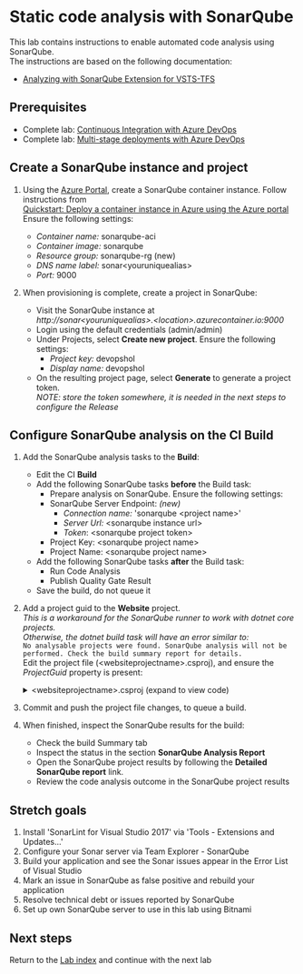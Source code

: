 # Static code analysis with SonarQube

This lab contains instructions to enable automated code analysis using SonarQube.\
The instructions are based on the following documentation:

- [Analyzing with SonarQube Extension for VSTS-TFS](https://docs.sonarqube.org/display/SCAN/Analyzing+with+SonarQube+Extension+for+VSTS-TFS)

## Prerequisites

- Complete lab: [Continuous Integration with Azure DevOps](../azure-devops-project/README.md)
- Complete lab: [Multi-stage deployments with Azure DevOps](../multi-stage-deployments/README.md)

## Create a SonarQube instance and project

1. Using the [Azure Portal](https://portal.azure.com), create a SonarQube container instance. Follow instructions from\
[Quickstart: Deploy a container instance in Azure using the Azure portal](https://docs.microsoft.com/azure/container-instances/container-instances-quickstart-portal)\
Ensure the following settings:
   - *Container name:* sonarqube-aci
   - *Container image:* sonarqube
   - *Resource group:* sonarqube-rg (new)
   - *DNS name label:* sonar\<youruniquealias>
   - *Port:* 9000

1. When provisioning is complete, create a project in SonarQube:
   - Visit the SonarQube instance at\
*http:\//sonar\<youruniquealias>.\<location>.azurecontainer.io:9000*
   - Login using the default credentials (admin/admin) 
   - Under Projects, select **Create new project**. Ensure the following settings:
     - *Project key:* devopshol
     - *Display name:* devopshol
   - On the resulting project page, select **Generate** to generate a project token.\
*NOTE: store the token somewhere, it is needed in the next steps to configure the Release*

## Configure SonarQube analysis on the CI Build

1. Add the SonarQube analysis tasks to the **Build**:
   - Edit the CI **Build** 
   - Add the following SonarQube tasks **before** the Build task:
     - Prepare analysis on SonarQube. Ensure the following settings:
     - SonarQube Server Endpoint: *(new)*
       - *Connection name:* 'sonarqube \<project name>'
       - *Server Url:* \<sonarqube instance url>
       - *Token*: \<sonarqube project token>
     - Project Key: \<sonarqube project name>
     - Project Name: \<sonarqube project name>
   - Add the following SonarQube tasks **after** the Build task:
     - Run Code Analysis
     - Publish Quality Gate Result
   - Save the build, do not queue it

1. Add a project guid to the **Website** project.\
*This is a workaround for the SonarQube runner to work with dotnet core projects.\
Otherwise, the dotnet build task will have an error similar to:*\
```No analysable projects were found. SonarQube analysis will not be performed. Check the build summary report for details.```\
Edit the project file (\<websiteprojectname>.csproj), and ensure the *ProjectGuid* property is present:

   <details><summary>&lt;websiteprojectname&gt;.csproj (expand to view code)</summary>

    ```xml
    <PropertyGroup>
        <ProjectGuid>c1182fc3-8c56-4d10-b550-965843e9e9b4</ProjectGuid>
    </PropertyGroup>
    ```
    </details>

1. Commit and push the project file changes, to queue a build.

1. When finished, inspect the SonarQube results for the build:
   - Check the build Summary tab
   - Inspect the status in the section **SonarQube Analysis Report**
   - Open the SonarQube project results by following the **Detailed SonarQube report** link. 
   - Review the code analysis outcome in the SonarQube project results

## Stretch goals

1. Install 'SonarLint for Visual Studio 2017' via 'Tools - Extensions and Updates...'
2. Configure your Sonar server via Team Explorer - SonarQube
3. Build your application and see the Sonar issues appear in the Error List of Visual Studio
4. Mark an issue in SonarQube as false positive and rebuild your application
5. Resolve technical debt or issues reported by SonarQube
6. Set up own SonarQube server to use in this lab using Bitnami

## Next steps
Return to the [Lab index](../README.md) and continue with the next lab